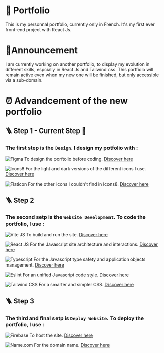 # 🧔 Portfolio
This is my personnal portfolio, currently only in French. It's my first ever front-end project with React Js.

# 🚨Announcement
I am currently working on another portfolio, to display my evolution in different skills, espcially in React Js and Tailwind css.
This portfiolo will remain active even when my new one will be finished, but only accessible via a sub-domain.

# ⏰ Advandcement of the new portfolio

## 🪜 Step 1 - Current Step 🏴󠁧󠁢󠁮󠁩󠁲󠁿
### The first step is the `Design`. I design my potfolio with : 

![Figma](https://img.shields.io/badge/Figma-Web%20Design-red?style=for-the-badge&logo=figma) To design the porftolio before coding.
[Discover here](https://www.figma.com/fr/)

![Icons8](https://img.shields.io/badge/Icons8-Icons%20Database-green?style=for-the-badge&logo=icons8) For the light and dark versions of the different icons I use.
[Discover here](https://icones8.fr/)

![Flaticon](https://img.shields.io/badge/FlatIcon-Icons%20Database-green?style=for-the-badge) For the other icons I couldn't find in Icons8.
[Discover here](https://www.flaticon.com/)

## 🪜 Step 2
### The second setp is the `Website Development`. To code the portfolio, I use :

![Vite JS](https://img.shields.io/badge/Vite%20Js-Site%20Build%20and%20Run-purple?style=for-the-badge&logo=vite) To build and run the site.
[Discover here](https://vitejs.dev/)

![React JS](https://img.shields.io/badge/React%20Js-Front--end%20Javascript-blue?style=for-the-badge&logo=react) For the Javascript site architecture and interactions󠁧󠁢󠁮󠁩󠁲󠁿.
[Discover here](https://react.dev/)

![Typescript](https://img.shields.io/badge/Typescript-Javascript%20Typing-blue?style=for-the-badge&logo=typescript) For the Javascript type safety and application objects management󠁧󠁢󠁮󠁩󠁲󠁿.
[Discover here](https://www.typescriptlang.org/)

![Eslint](https://img.shields.io/badge/EsLint-Javascript%20Code%20Styles-purple?style=for-the-badge&logo=eslint) For an unified Javascript code style󠁧󠁢󠁮󠁩󠁲󠁿.
[Discover here](https://eslint.org/)

![Tailwind CSS](https://img.shields.io/badge/Tailwind%20CSS-CSS%20Processor%20-blue?style=for-the-badge&logo=tailwind-css) For a smarter and simpler CSS󠁧󠁢󠁮󠁩󠁲󠁿.
[Discover here](https://tailwindcss.com/)

## 🪜 Step 3
### The third and final setp is `Deploy Website`. To deploy the portfolio, I use :

![Firebase](https://img.shields.io/badge/Firebase-Website%20Hosting-orange?style=for-the-badge&logo=firebase) To host the site.
[Discover here](https://firebase.google.com/)

![Name.com](https://img.shields.io/badge/Name.com-Domain%20Name-green?style=for-the-badge&logo=naver) For the domain name.
[Discover here](https://www.name.com/)
